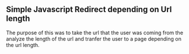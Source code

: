 ## Simple Javascript Redirect depending on Url length
The purpose of this was to take the url that the user was coming from the analyze the length of the url and tranfer the user to a page depending on the url length. 
